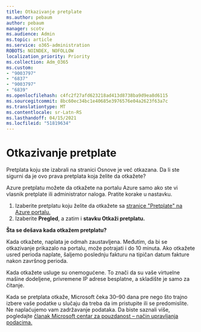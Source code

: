```yaml
---
title: Otkazivanje pretplate
ms.author: pebaum
author: pebaum
manager: scotv
ms.audience: Admin
ms.topic: article
ms.service: o365-administration
ROBOTS: NOINDEX, NOFOLLOW
localization_priority: Priority
ms.collection: Adm_O365
ms.custom:
- "9003797"
- "6837"
- "9003797"
- "6839"
ms.openlocfilehash: c4fc2f27afd623218ad413d8738ba9d9ea8d6115
ms.sourcegitcommit: 8bc60ec34bc1e40685e3976576e04a2623f63a7c
ms.translationtype: MT
ms.contentlocale: sr-Latn-RS
ms.lasthandoff: 04/15/2021
ms.locfileid: "51819634"
---
```

# <a name="cancel-subscription"></a>Otkazivanje pretplate

Pretplata koju ste izabrali na stranici Osnove je već otkazana. Da li ste sigurni da je ovo prava pretplata koja želite da otkažete?

Azure pretplatu možete da otkažete na portalu Azure samo ako ste vi vlasnik pretplate ili administrator naloga. Pratite korake u nastavku.

1. Izaberite pretplatu koju želite da otkažete sa [stranice "Pretplate" na Azure portalu.](https://ms.portal.azure.com/#blade/Microsoft_Azure_Billing/SubscriptionsBlade)
2. Izaberite **Pregled**, a zatim i **stavku Otkaži pretplatu.**

**Šta se dešava kada otkažem pretplatu?**

Kada otkažete, naplata je odmah zaustavljena. Međutim, da bi se otkazivanje prikazalo na portalu, može potrajati i do 10 minuta. Ako otkažete usred perioda naplate, šaljemo poslednju fakturu na tipičan datum fakture nakon završnog perioda.

Kada otkažete usluge su onemogućene. To znači da su vaše virtuelne mašine dodeljene, privremene IP adrese besplatne, a skladište je samo za čitanje.

Kada se pretplata otkaže, Microsoft čeka 30–90 dana pre nego što trajno izbere vaše podatke u slučaju da treba da im pristupite ili se predomislite. Ne naplaćujemo vam zadržavanje podataka. Da biste saznali više, pogledajte [članak Microsoft centar za pouzdanost – način upravljanja podacima.](https://www.microsoft.com/trust-center/privacy/data-management#leave)

